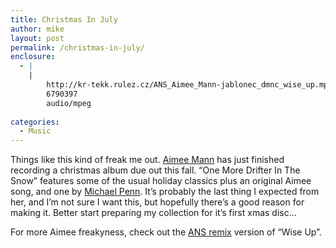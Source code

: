 ```yaml
---
title: Christmas In July
author: mike
layout: post
permalink: /christmas-in-july/
enclosure:
  - |
    |
        http://kr-tekk.rulez.cz/ANS_Aimee_Mann-jablonec_dmnc_wise_up.mp3
        6790397
        audio/mpeg
        
categories:
  - Music
---
```

Things like this kind of freak me out. [Aimee Mann][1] has just finished recording a christmas album due out this fall. &#8220;One More Drifter In The Snow&#8221; features some of the usual holiday classics plus an original Aimee song, and one by [Michael Penn][2]. It&#8217;s probably the last thing I expected from her, and I&#8217;m not sure I want this, but hopefully there&#8217;s a good reason for making it. Better start preparing my collection for it&#8217;s first xmas disc&#8230;

For more Aimee freakyness, check out the [ANS remix][3] version of &#8220;Wise Up&#8221;.

 [1]: http://www.aimeemann.com
 [2]: http://www.michaelpenn.com/
 [3]: http://kr-tekk.rulez.cz/ANS_Aimee_Mann-jablonec_dmnc_wise_up.mp3